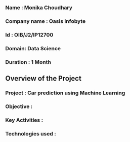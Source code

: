 ### Name : Monika Choudhary
### Company name : Oasis Infobyte
### Id : OIB/J2/IP12700
### Domain: Data Science
### Duration : 1 Month

## Overview of the Project 
### Project : Car prediction using Machine Learning
### Objective : 

### Key Activities :

### Technologies used : 
